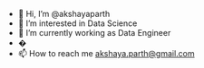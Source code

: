 - 👋 Hi, I’m @akshayaparth
- 👀 I’m interested in Data Science
- 🌱 I’m currently working as Data Engineer
- �
- 📫 How to reach me <akshaya.parth@gmail.com>

<!---
akshayaparth/akshayaparth is a ✨ special ✨ repository because its `README.md` (this file) appears on your GitHub profile.
You can click the Preview link to take a look at your changes.
--->
